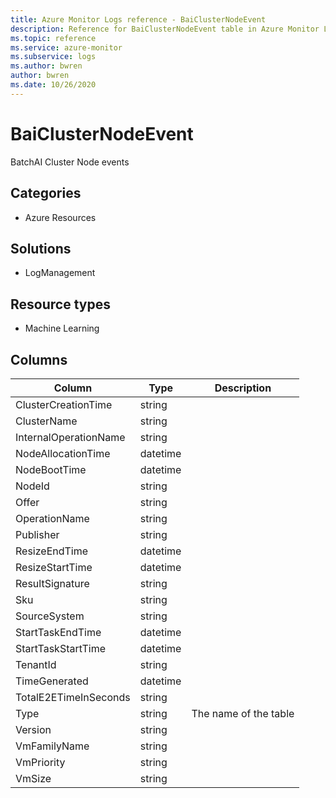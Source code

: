```yaml
---
title: Azure Monitor Logs reference - BaiClusterNodeEvent
description: Reference for BaiClusterNodeEvent table in Azure Monitor Logs.
ms.topic: reference
ms.service: azure-monitor
ms.subservice: logs
ms.author: bwren
author: bwren
ms.date: 10/26/2020
---
```


# BaiClusterNodeEvent

 BatchAI Cluster Node events

## Categories

- Azure Resources
## Solutions

- LogManagement
## Resource types

- Machine Learning




## Columns

|Column|Type|Description|
|---|---|---|
|ClusterCreationTime|string||
|ClusterName|string||
|InternalOperationName|string||
|NodeAllocationTime|datetime||
|NodeBootTime|datetime||
|NodeId|string||
|Offer|string||
|OperationName|string||
|Publisher|string||
|ResizeEndTime|datetime||
|ResizeStartTime|datetime||
|ResultSignature|string||
|Sku|string||
|SourceSystem|string||
|StartTaskEndTime|datetime||
|StartTaskStartTime|datetime||
|TenantId|string||
|TimeGenerated|datetime||
|TotalE2ETimeInSeconds|string||
|Type|string|The name of the table|
|Version|string||
|VmFamilyName|string||
|VmPriority|string||
|VmSize|string||
